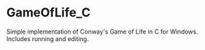 # GameOfLife_C
Simple implementation of Conway's Game of Life in C for Windows. Includes running and editing.
